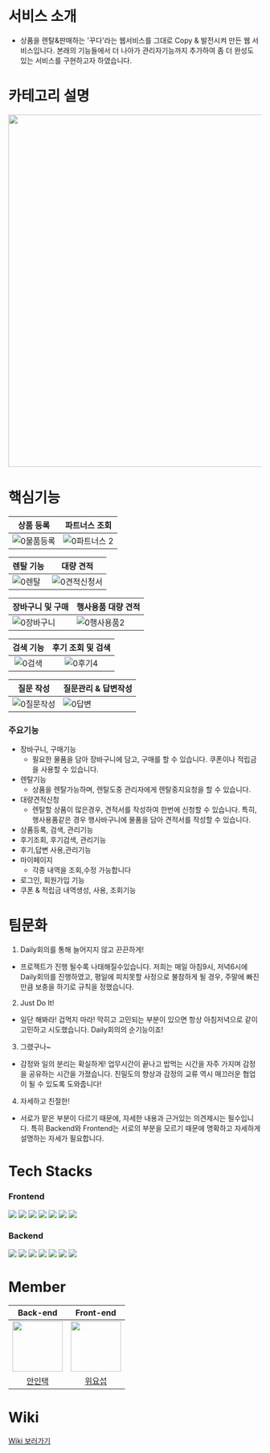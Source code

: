 # 서비스 소개
- 상품을 렌탈&판매하는 '꾸다'라는 웹서비스를 그대로 Copy & 발전시켜 만든 웹 서비스입니다. 본래의 기능들에서 더 나아가 관리자기능까지 추가하여 좀 더 완성도 있는 서비스를 구현하고자 하였습니다.

# 카테고리 설명
<img src="https://user-images.githubusercontent.com/70586428/197668663-73ccc040-c3a2-458e-833c-933b16f595cd.jpg" width="700">

# 핵심기능 

|상품 등록|파트너스 조회|
|---|---|
|![0물품등록](https://user-images.githubusercontent.com/103481518/197725199-d89ea349-704f-4b28-9678-ec9c0d57d03a.gif)|![0파트너스 2](https://user-images.githubusercontent.com/103481518/197725264-8356d9b6-1db0-4a98-838c-4385617689a9.gif)|



|렌탈 기능|대량 견적|
|---|---|
|![0렌탈](https://user-images.githubusercontent.com/103481518/197725332-28a47dd1-52a7-4a39-b63d-87aa3e0db40b.gif)|![0견적신청서](https://user-images.githubusercontent.com/103481518/197725393-a18abd45-b48c-43d4-822d-375ca1177035.gif)|



|장바구니 및 구매|행사용품 대량 견적|
|---|---|
|![0장바구니](https://user-images.githubusercontent.com/103481518/197725491-219507c8-fc98-418c-a7d9-b50f1b1360b2.gif)|![0행사용품2](https://user-images.githubusercontent.com/103481518/197725471-962c1cd2-3805-42e8-aa51-c910b1647c51.gif)|




|검색 기능|후기 조회 및 검색|
|:---:|:---:|
|![0검색](https://user-images.githubusercontent.com/103481518/197725586-b160f6ae-e29a-44c4-afda-390e6be39739.gif)|![0후기4](https://user-images.githubusercontent.com/103481518/197725613-bbf88a26-58e9-4e77-aed8-99c21a58f5fe.gif)|






|질문 작성|질문관리 & 답변작성|
|---|---|
|![0질문작성](https://user-images.githubusercontent.com/103481518/197729681-bc631105-9c6d-4782-b6ff-27c2c4f3e2d3.gif)|![0답변](https://user-images.githubusercontent.com/103481518/197725791-ff0e764d-33f8-421e-b333-7195a446f7d0.gif)|








### 주요기능
- 장바구니, 구매기능
  - 필요한 물품을 담아 장바구니에 담고, 구매를 할 수 있습니다. 쿠폰이나 적립금을 사용할 수 있습니다.
- 렌탈기능
  - 상품을 렌탈가능하며, 렌탈도중 관리자에게 렌탈중지요청을 할 수 있습니다.
- 대량견적신청
  - 렌탈할 상품이 많은경우, 견적서를 작성하여 한번에 신청할 수 있습니다. 특히, 행사용품같은 경우 행사바구니에 물품을 담아 견적서를 작성할 수 있습니다.
- 상품등록, 검색, 관리기능
- 후기조회, 후기검색, 관리기능
- 후기,답변 사용,관리기능
- 마이페이지
  - 각종 내역을 조회,수정 가능합니다
- 로그인, 회원가입 기능
- 쿠폰 & 적립금 내역생성, 사용, 조회기능




# 팀문화
1. Daily회의를 통해 늘어지지 않고 끈끈하게!<br>
- 프로젝트가 진행 될수록 나태해질수있습니다. 저희는 매일 아침9시, 저녁6시에 Daily회의를 진행하였고, 평일에 피치못할 사정으로 불참하게 될 경우, 주말에 빠진만큼 보충을 하기로 규칙을 정했습니다.
2. Just Do It!<br>
- 일단 해봐라! 겁먹지 마라! 막히고 고민되는 부분이 있으면 항상 아침저녁으로 같이 고민하고 시도했습니다. Daily회의의 순기능이죠!
3. 그랬구나~ <br>
- 감정와 일의 분리는 확실하게! 업무시간이 끝나고 밥먹는 시간을 자주 가지며 감정을 공유하는 시간을 가졌습니다. 친밀도의 향상과 감정의 교류 역시 매끄러운 협업이 될 수 있도록 도와줍니다!
4. 자세하고 친절한!<br>
- 서로가 맡은 부분이 다르기 때문에, 자세한 내용과 근거있는 의견제시는 필수입니다. 특히 Backend와 Frontend는 서로의 부분을 모르기 때문에 명확하고 자세하게 설명하는 자세가 필요합니다.

# Tech Stacks
### Frontend
<img src="https://img.shields.io/badge/javascript-F7DF1E?style=for-the-badge&logo=javascript&logoColor=black"> <img src="https://img.shields.io/badge/React-61DAFB?style=for-the-badge&logo=React&logoColor=black"> <img src="https://img.shields.io/badge/Axios-5A29E4?style=for-the-badge&logo=Axios&logoColor=black"> <img src="https://img.shields.io/badge/ReactRouter-CA4245?style=for-the-badge&logo=ReactRouter&logoColor=white"> <img src="https://img.shields.io/badge/Styledcomponents-CA4245?style=for-the-badge&logo=Styledcomponents&logoColor=white"> <img src="https://img.shields.io/badge/Vite-646CFF?style=for-the-badge&logo=Vite&logoColor=white"> <img src="https://img.shields.io/badge/github-181717?style=for-the-badge&logo=github&logoColor=white">
### Backend
<img src="https://img.shields.io/badge/springboot-6DB33F?style=for-the-badge&logo=springboot&logoColor=white"> <img src="https://img.shields.io/badge/java-007396?style=for-the-badge&logo=java&logoColor=white">  <img src="https://img.shields.io/badge/mariaDB-003545?style=for-the-badge&logo=mariaDB&logoColor=white"> <img src="https://img.shields.io/badge/Maven-CC0000?style=for-the-badge&logo=Maven&logoColor=white"> <img src="https://img.shields.io/badge/JPA-02A8EF?style=for-the-badge&logo=JPA&logoColor=white"> <img src="https://img.shields.io/badge/Swagger-85EA2D?style=for-the-badge&logo=Swagger&logoColor=white"> <img src="https://img.shields.io/badge/github-181717?style=for-the-badge&logo=github&logoColor=white">

# Member
|Back-end|Front-end|
|:---:|:---:|
|<img src="https://user-images.githubusercontent.com/70586428/197694674-88686917-38b4-4d9c-8a6e-93367fb56055.jpg" width="100"/>|<img src="https://user-images.githubusercontent.com/70586428/197694865-bed0e866-9b90-4c07-ad3f-6e86858c44e4.png" width="100"/> 
|[안인택](https://github.com/intacka)|[위요섭](https://github.com/joseph-wee)|

# Wiki
[Wiki 보러가기](https://github.com/JiguemStart/clone-kkuda/wiki)
